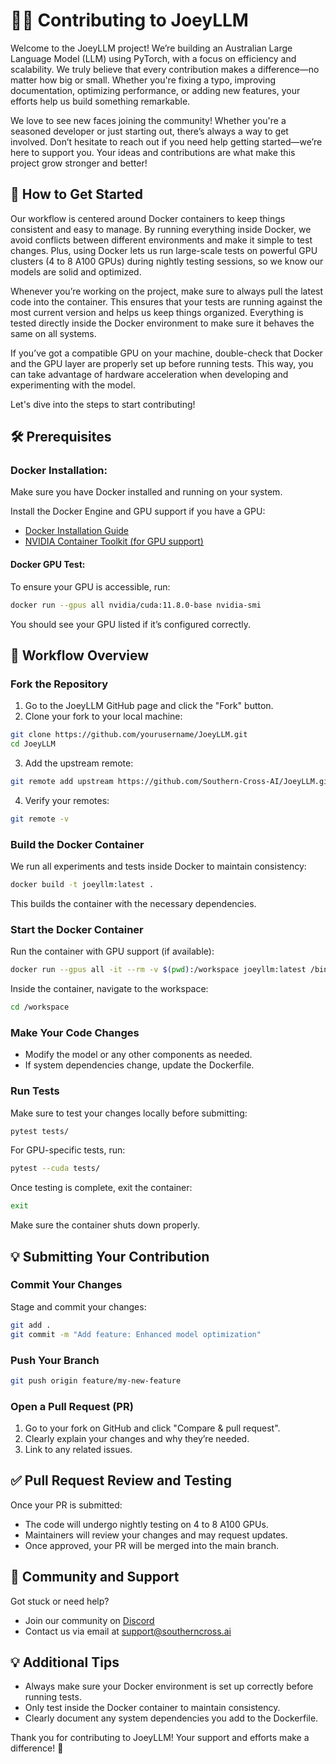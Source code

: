 # 🦘✨ Contributing to JoeyLLM

Welcome to the JoeyLLM project! We’re building an Australian Large Language Model (LLM) using PyTorch, with a focus on efficiency and scalability. We truly believe that every contribution makes a difference—no matter how big or small. Whether you're fixing a typo, improving documentation, optimizing performance, or adding new features, your efforts help us build something remarkable.

We love to see new faces joining the community! Whether you're a seasoned developer or just starting out, there’s always a way to get involved. Don’t hesitate to reach out if you need help getting started—we’re here to support you. Your ideas and contributions are what make this project grow stronger and better!

## 📝 How to Get Started

Our workflow is centered around Docker containers to keep things consistent and easy to manage. By running everything inside Docker, we avoid conflicts between different environments and make it simple to test changes. Plus, using Docker lets us run large-scale tests on powerful GPU clusters (4 to 8 A100 GPUs) during nightly testing sessions, so we know our models are solid and optimized.

Whenever you’re working on the project, make sure to always pull the latest code into the container. This ensures that your tests are running against the most current version and helps us keep things organized. Everything is tested directly inside the Docker environment to make sure it behaves the same on all systems.

If you’ve got a compatible GPU on your machine, double-check that Docker and the GPU layer are properly set up before running tests. This way, you can take advantage of hardware acceleration when developing and experimenting with the model.

Let's dive into the steps to start contributing!

## 🛠️ Prerequisites

### Docker Installation:

Make sure you have Docker installed and running on your system.

Install the Docker Engine and GPU support if you have a GPU:

- [Docker Installation Guide](https://docs.docker.com/get-docker/)
- [NVIDIA Container Toolkit (for GPU support)](https://docs.nvidia.com/datacenter/cloud-native/container-toolkit/overview.html)

#### Docker GPU Test:

To ensure your GPU is accessible, run:

```bash
docker run --gpus all nvidia/cuda:11.8.0-base nvidia-smi
```

You should see your GPU listed if it’s configured correctly.

## 🚀 Workflow Overview

### Fork the Repository

1. Go to the JoeyLLM GitHub page and click the "Fork" button.
2. Clone your fork to your local machine:

```bash
git clone https://github.com/yourusername/JoeyLLM.git
cd JoeyLLM
```

3. Add the upstream remote:

```bash
git remote add upstream https://github.com/Southern-Cross-AI/JoeyLLM.git
```

4. Verify your remotes:

```bash
git remote -v
```

### Build the Docker Container

We run all experiments and tests inside Docker to maintain consistency:

```bash
docker build -t joeyllm:latest .
```

This builds the container with the necessary dependencies.

### Start the Docker Container

Run the container with GPU support (if available):

```bash
docker run --gpus all -it --rm -v $(pwd):/workspace joeyllm:latest /bin/bash
```

Inside the container, navigate to the workspace:

```bash
cd /workspace
```

### Make Your Code Changes

- Modify the model or any other components as needed.
- If system dependencies change, update the Dockerfile.

### Run Tests

Make sure to test your changes locally before submitting:

```bash
pytest tests/
```

For GPU-specific tests, run:

```bash
pytest --cuda tests/
```

Once testing is complete, exit the container:

```bash
exit
```

Make sure the container shuts down properly.

## 💡 Submitting Your Contribution

### Commit Your Changes

Stage and commit your changes:

```bash
git add .
git commit -m "Add feature: Enhanced model optimization"
```

### Push Your Branch

```bash
git push origin feature/my-new-feature
```

### Open a Pull Request (PR)

1. Go to your fork on GitHub and click "Compare & pull request".
2. Clearly explain your changes and why they’re needed.
3. Link to any related issues.

## ✅ Pull Request Review and Testing

Once your PR is submitted:

- The code will undergo nightly testing on 4 to 8 A100 GPUs.
- Maintainers will review your changes and may request updates.
- Once approved, your PR will be merged into the main branch.

## 🤝 Community and Support

Got stuck or need help?

- Join our community on [Discord](https://discord.gg/southerncrossai)
- Contact us via email at [support@southerncross.ai](mailto:support@southerncross.ai)

## 💡 Additional Tips

- Always make sure your Docker environment is set up correctly before running tests.
- Only test inside the Docker container to maintain consistency.
- Clearly document any system dependencies you add to the Dockerfile.

Thank you for contributing to JoeyLLM! Your support and efforts make a difference! 🎉
